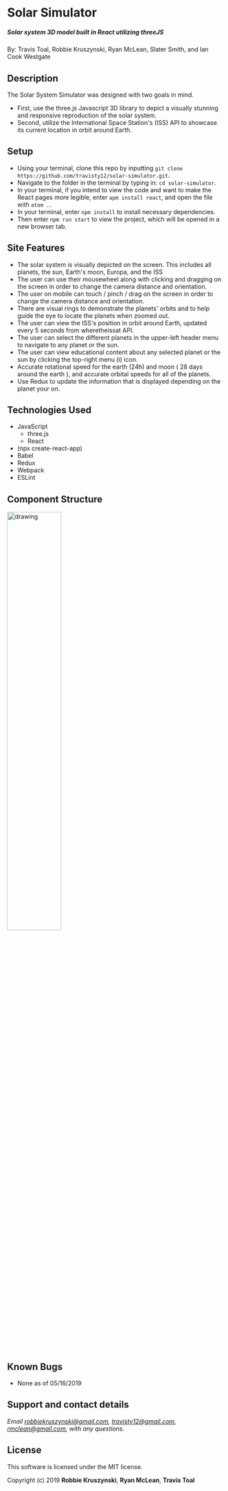 # Solar Simulator
##### Solar system 3D model built in React utilizing threeJS

By: Travis Toal, Robbie Kruszynski, Ryan McLean, Slater Smith, and Ian Cook Westgate

## Description

The Solar System Simulator was designed with two goals in mind.
* First, use the three.js Javascript 3D library to depict a visually stunning and responsive reproduction of the solar system.
* Second, utilize the International Space Station's (ISS) API to showcase its current location in orbit around Earth.

## Setup

* Using your terminal, clone this repo by inputting `git clone https://github.com/travisty12/solar-simulator.git`.
* Navigate to the folder in the terminal by typing in: `cd solar-simulator`.
* In your terminal, if you intend to view the code and want to make the React pages more legible, enter `apm install react`, and open the file with `atom .`.
* In your terminal, enter `npm install` to install necessary dependencies.
* Then enter `npm run start` to view the project, which will be opened in a new browser tab.

## Site Features

* The solar system is visually depicted on the screen. This includes all planets, the sun, Earth's moon, Europa, and the ISS
* The user can use their mousewheel along with clicking and dragging on the screen in order to change the camera distance and orientation.
* The user on mobile can touch / pinch / drag on the screen in order to change the camera distance and orientation.
* There are visual rings to demonstrate the planets' orbits and to help guide the eye to locate the planets when zoomed out.
* The user can view the ISS's position in orbit around Earth, updated every 5 seconds from wheretheissat API.
* The user can select the different planets in the upper-left header menu to navigate to any planet or the sun.
* The user can view educational content about any selected planet or the sun by clicking the top-right menu (i) icon.
* Accurate rotational speed for the earth (24h) and moon ( 28 days around the earth ), and accurate orbital speeds for all of the planets.
* Use Redux to update the information that is displayed depending on the planet your on.

## Technologies Used

* JavaScript
  * three.js
  * React
* (npx create-react-app)
* Babel
* Redux
* Webpack
* ESLint

## Component Structure    

<img src="src/assets/images/tree.jpg" alt="drawing" width="50%"/>

## Known Bugs

* None as of 05/16/2019

## Support and contact details

_Email robbiekruszynski@gmail.com, travisty12@gmail.com, rmclean@gmail.com, with any questions._

## License

This software is licensed under the MIT license.

Copyright (c) 2019 **Robbie Kruszynski**, **Ryan McLean**, **Travis Toal**
